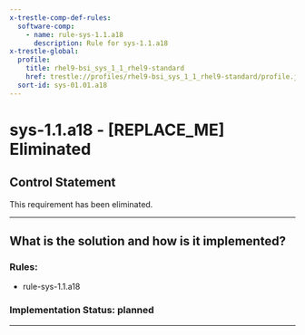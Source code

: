 ```yaml
---
x-trestle-comp-def-rules:
  software-comp:
    - name: rule-sys-1.1.a18
      description: Rule for sys-1.1.a18
x-trestle-global:
  profile:
    title: rhel9-bsi_sys_1_1_rhel9-standard
    href: trestle://profiles/rhel9-bsi_sys_1_1_rhel9-standard/profile.json
  sort-id: sys-01.01.a18
---
```


# sys-1.1.a18 - \[REPLACE_ME\] Eliminated

## Control Statement

This requirement has been eliminated.

______________________________________________________________________

## What is the solution and how is it implemented?

<!-- For implementation status enter one of: implemented, partial, planned, alternative, not-applicable -->

<!-- Note that the list of rules under ### Rules: is read-only and changes will not be captured after assembly to JSON -->

<!-- Add control implementation description here for control: sys-1.1.a18 -->

### Rules:

  - rule-sys-1.1.a18

### Implementation Status: planned

______________________________________________________________________
